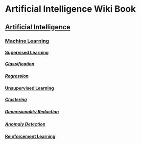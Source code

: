 # Artificial Intelligence Wiki Book

## [Artificial Intelligence](https://en.wikipedia.org/wiki/Artificial_intelligence)

### [Machine Learning](https://en.wikipedia.org/wiki/Machine_learning)

#### [Supervised Learning](https://en.wikipedia.org/wiki/Supervised_learning)

##### [Classification](https://en.wikipedia.org/wiki/Statistical_classification)

##### [Regression](https://en.wikipedia.org/wiki/Regression_analysis)

#### [Unsupervised Learning](https://en.wikipedia.org/wiki/Unsupervised_learning)

##### [Clustering](https://en.wikipedia.org/wiki/Cluster_analysis)

##### [Dimensionality Reduction](https://en.wikipedia.org/wiki/Dimensionality_reduction)

##### [Anomaly Detection](https://en.wikipedia.org/wiki/Anomaly_detection)

#### [Reinforcement Learning](https://en.wikipedia.org/wiki/Reinforcement_learning)
